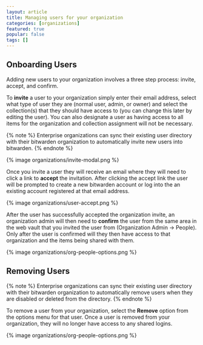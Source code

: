 ```yaml
---
layout: article
title: Managing users for your organization
categories: [organizations]
featured: true
popular: false
tags: []
---
```


## Onboarding Users

Adding new users to your organization involves a three step process: invite, accept, and confirm.

To **invite** a user to your organization simply enter their email address, select what type of user they are (normal user, admin, or owner) and select the collection(s) that they should have access to (you can change this later by editing the user). You can also designate a user as having access to all items for the organization and collection assignment will not be necessary.

{% note %}
Enterprise organizations can sync their existing user directory with their bitwarden organization to automatically invite new users into bitwarden.
{% endnote %}

{% image organizations/invite-modal.png %}

Once you invite a user they will receive an email where they will need to click a link to **accept** the invitation. After clicking the accept link the user will be prompted to create a new bitwarden account or log into the an existing account registered at that email address.

{% image organizations/user-accept.png %}

After the user has successfully accepted the organization invite, an organization admin will then need to **confirm** the user from the same area in the web vault that you invited the user from (Organization Admin -> People). Only after the user is confirmed will they then have access to that organization and the items being shared with them.

{% image organizations/org-people-options.png %}

## Removing Users

{% note %}
Enterprise organizations can sync their existing user directory with their bitwarden organization to automatically remove users when they are disabled or deleted from the directory.
{% endnote %}

To remove a user from your organization, select the **Remove** option from the options menu for that user. Once a user is removed from your organization, they will no longer have access to any shared logins.

{% image organizations/org-people-options.png %}
